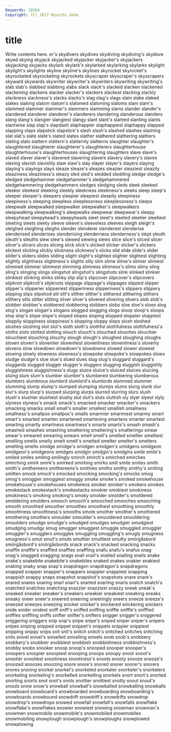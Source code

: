 ```yaml
---
Keywords: 28204 
Copyright: (C) 2017 Ryuichi Ueda
---
```


# title

Write contents here.
er's skydivers skydives skydiving skydiving's skydove skyed skying skyjack
skyjacked skyjacker skyjacker's skyjackers skyjacking skyjacks skylark skylark's skylarked skylarking
skylarks skylight skylight's skylights skyline skyline's skylines skyrocket skyrocket's skyrocketed
skyrocketing skyrockets skyscraper skyscraper's skyscrapers skyward skywards skywriter skywriter's skywriters
skywriting skywriting's slab slab's slabbed slabbing slabs slack slack's slacked
slacken slackened slackening slackens slacker slacker's slackers slackest slacking slackly
slackness slackness's slacks slacks's slag slag's slags slain slake slaked
slakes slaking slalom slalom's slalomed slaloming slaloms slam slam's slammed
slammer slammer's slammers slamming slams slander slander's slandered slanderer slanderer's
slanderers slandering slanderous slanders slang slang's slangier slangiest slangy slant
slant's slanted slanting slants slantwise slap slap's slapdash slaphappier slaphappiest
slaphappy slapped slapping slaps slapstick slapstick's slash slash's slashed slashes
slashing slat slat's slate slate's slated slates slather slathered slathering
slathers slating slats slattern slattern's slatternly slatterns slaughter slaughter's slaughtered
slaughterer slaughterer's slaughterers slaughterhouse slaughterhouse's slaughterhouses slaughtering slaughters slave slave's
slaved slaver slaver's slavered slavering slavers slavery slavery's slaves slaving
slavish slavishly slaw slaw's slay slayer slayer's slayers slaying slaying's
slayings slays sleaze sleaze's sleazes sleazier sleaziest sleazily sleaziness sleaziness's
sleazy sled sled's sledded sledding sledge sledge's sledged sledgehammer sledgehammer's
sledgehammered sledgehammering sledgehammers sledges sledging sleds sleek sleeked sleeker sleekest
sleeking sleekly sleekness sleekness's sleeks sleep sleep's sleeper sleeper's sleepers
sleepier sleepiest sleepily sleepiness sleepiness's sleeping sleepless sleeplessness sleeplessness's sleeps
sleepwalk sleepwalked sleepwalker sleepwalker's sleepwalkers sleepwalking sleepwalking's sleepwalks sleepwear sleepwear's
sleepy sleepyhead sleepyhead's sleepyheads sleet sleet's sleeted sleetier sleetiest sleeting
sleets sleety sleeve sleeve's sleeveless sleeves sleigh sleigh's sleighed sleighing
sleighs slender slenderer slenderest slenderise slenderised slenderises slenderising slenderness slenderness's
slept sleuth sleuth's sleuths slew slew's slewed slewing slews slice
slice's sliced slicer slicer's slicers slices slicing slick slick's slicked
slicker slicker's slickers slickest slicking slickly slickness slickness's slicks slid
slide slide's slider slider's sliders slides sliding slight slight's slighted
slighter slightest slighting slightly slightness slightness's slights slily slim slime
slime's slimier slimiest slimmed slimmer slimmest slimming slimness slimness's slims
slimy sling sling's slinging slings slingshot slingshot's slingshots slink slinked
slinkier slinkiest slinking slinks slinky slip slip's slipcover slipcover's slipcovers
slipknot slipknot's slipknots slippage slippage's slippages slipped slipper slipper's slipperier
slipperiest slipperiness slipperiness's slippers slippery slipping slips slipshod slit slit's
slither slither's slithered slithering slithers slithery slits slitter slitting sliver
sliver's slivered slivering slivers slob slob's slobber slobber's slobbered slobbering
slobbers slobs sloe sloe's sloes slog slog's slogan slogan's slogans
slogged slogging slogs sloop sloop's sloops slop slop's slope slope's
sloped slopes sloping slopped sloppier sloppiest sloppily sloppiness sloppiness's slopping
sloppy slops slosh sloshed sloshes sloshing slot slot's sloth sloth's
slothful slothfulness slothfulness's sloths slots slotted slotting slouch slouch's slouched
slouches slouchier slouchiest slouching slouchy slough slough's sloughed sloughing sloughs
sloven sloven's slovenlier slovenliest slovenliness slovenliness's slovenly slovens slow slowdown
slowdown's slowdowns slowed slower slowest slowing slowly slowness slowness's slowpoke
slowpoke's slowpokes slows sludge sludge's slue slue's slued slues slug
slug's sluggard sluggard's sluggards slugged slugger slugger's sluggers slugging sluggish
sluggishly sluggishness sluggishness's slugs sluice sluice's sluiced sluices sluicing sluing
slum slum's slumber slumber's slumbered slumbering slumberous slumbers slumbrous slumlord
slumlord's slumlords slummed slummer slumming slump slump's slumped slumping slumps
slums slung slunk slur slur's slurp slurp's slurped slurping slurps
slurred slurring slurs slush slush's slushier slushiest slushy slut slut's
sluts sluttish sly slyer slyest slyly slyness slyness's smack smack's
smacked smacker smacker's smackers smacking smacks small small's smaller smallest
smallish smallness smallness's smallpox smallpox's smalls smarmier smarmiest smarmy smart
smart's smarted smarten smartened smartening smartens smarter smartest smarting smartly
smartness smartness's smarts smarts's smash smash's smashed smashes smashing smattering
smattering's smatterings smear smear's smeared smearing smears smell smell's smelled
smellier smelliest smelling smells smelly smelt smelt's smelted smelter smelter's
smelters smelting smelts smidge smidge's smidgen smidgen's smidgens smidgeon smidgeon's
smidgeons smidges smidgin smidgin's smidgins smile smile's smiled smiles smiling
smilingly smirch smirch's smirched smirches smirching smirk smirk's smirked smirking
smirks smit smite smites smith smith's smithereens smithereens's smithies smiths
smithy smithy's smiting smitten smock smock's smocked smocking smocking's smocks
smog smog's smoggier smoggiest smoggy smoke smoke's smoked smokehouse smokehouse's
smokehouses smokeless smoker smoker's smokers smokes smokestack smokestack's smokestacks smokier
smokiest smokiness smokiness's smoking smoking's smoky smolder smolder's smoldered smoldering
smolders smooch smooch's smooched smooches smooching smooth smoothed smoother smoothes
smoothest smoothing smoothly smoothness smoothness's smooths smote smother smother's smothered
smothering smothers smoulder smoulder's smouldered smouldering smoulders smudge smudge's smudged
smudges smudgier smudgiest smudging smudgy smug smugger smuggest smuggle smuggled
smuggler smuggler's smugglers smuggles smuggling smuggling's smugly smugness smugness's smut
smut's smuts smuttier smuttiest smutty smörgåsbord smörgåsbord's smörgåsbords snack snack's
snacked snacking snacks snaffle snaffle's snaffled snaffles snaffling snafu snafu's
snafus snag snag's snagged snagging snags snail snail's snailed snailing
snails snake snake's snakebite snakebite's snakebites snaked snakes snakier snakiest
snaking snaky snap snap's snapdragon snapdragon's snapdragons snapped snapper snapper's
snappers snappier snappiest snapping snappish snappy snaps snapshot snapshot's snapshots
snare snare's snared snares snaring snarl snarl's snarled snarling snarls
snatch snatch's snatched snatches snatching snazzier snazziest snazzy sneak sneak's
sneaked sneaker sneaker's sneakers sneakier sneakiest sneaking sneaks sneaky sneer
sneer's sneered sneering sneeringly sneers sneeze sneeze's sneezed sneezes sneezing
snicker snicker's snickered snickering snickers snide snider snidest sniff sniff's
sniffed sniffing sniffle sniffle's sniffled sniffles sniffling sniffs snifter snifter's
snifters snigger snigger's sniggered sniggering sniggers snip snip's snipe snipe's
sniped sniper sniper's snipers snipes sniping snipped snippet snippet's snippets
snippier snippiest snipping snippy snips snit snit's snitch snitch's snitched
snitches snitching snits snivel snivel's snivelled snivelling snivels snob snob's
snobbery snobbery's snobbier snobbiest snobbish snobbishness snobbishness's snobby snobs snooker
snoop snoop's snooped snooper snooper's snoopers snoopier snoopiest snooping snoops
snoopy snoot snoot's snootier snootiest snootiness snootiness's snoots snooty snooze
snooze's snoozed snoozes snoozing snore snore's snored snorer snorer's snorers
snores snoring snorkel snorkel's snorkeled snorkeler snorkeler's snorkelers snorkeling snorkeling's
snorkelled snorkelling snorkels snort snort's snorted snorting snorts snot snot's
snots snottier snottiest snotty snout snout's snouts snow snow's snowball
snowball's snowballed snowballing snowballs snowboard snowboard's snowboarded snowboarding snowboarding's snowboards
snowbound snowdrift snowdrift's snowdrifts snowdrop snowdrop's snowdrops snowed snowfall snowfall's
snowfalls snowflake snowflake's snowflakes snowier snowiest snowing snowman snowman's snowmen
snowmobile snowmobile's snowmobiled snowmobiles snowmobiling snowplough snowplough's snowploughs snowplowed snowplowing
